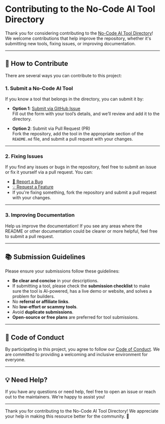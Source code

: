 # Contributing to the No-Code AI Tool Directory

Thank you for considering contributing to the [No-Code AI Tool Directory](https://github.com/nocode-guide-dev/no-code-ai-tool-directory)!  
We welcome contributions that help improve the repository, whether it's submitting new tools, fixing issues, or improving documentation.

---

## 📝 How to Contribute

There are several ways you can contribute to this project:

### 1. **Submit a No-Code AI Tool**

If you know a tool that belongs in the directory, you can submit it by:

- **Option 1**: [Submit via GitHub Issue](https://github.com/nocodeguidedev/no-code-tools-directory/blob/main/.github/ISSUE_TEMPLATE/submit-tool.md)  
  Fill out the form with your tool’s details, and we’ll review and add it to the directory.

- **Option 2**: Submit via Pull Request (PR)  
  Fork the repository, add the tool in the appropriate section of the `README.md` file, and submit a pull request with your changes.

---

### 2. **Fixing Issues**

If you find any issues or bugs in the repository, feel free to submit an issue or fix it yourself via a pull request. You can:

- [🐛 Report a Bug](https://github.com/nocode-guide-dev/no-code-ai-tool-directory/issues/new?assignees=&labels=bug&template=bug_report.md)
- [💡 Request a Feature](https://github.com/nocode-guide-dev/no-code-ai-tool-directory/issues/new?assignees=&labels=enhancement&template=feature_request.md)
- If you're fixing something, fork the repository and submit a pull request with your changes.

---

### 3. **Improving Documentation**

Help us improve the documentation! If you see any areas where the README or other documentation could be clearer or more helpful, feel free to submit a pull request.

---

## 📚 Submission Guidelines

Please ensure your submissions follow these guidelines:

- **Be clear and concise** in your descriptions.
- If submitting a tool, please check the **submission checklist** to make sure the tool is AI-powered, has a live demo or website, and solves a problem for builders.
- No **referral or affiliate links**.
- No **low-effort or scammy tools**.
- Avoid **duplicate submissions**.
- **Open-source or free plans** are preferred for tool submissions.

---

## 🔧 Code of Conduct

By participating in this project, you agree to follow our [Code of Conduct](CODE_OF_CONDUCT.md). We are committed to providing a welcoming and inclusive environment for everyone.

---

## 💡 Need Help?

If you have any questions or need help, feel free to open an issue or reach out to the maintainers. We’re happy to assist you!

---

Thank you for contributing to the No-Code AI Tool Directory! We appreciate your help in making this resource better for the community. 🙏
